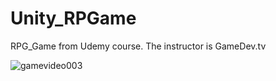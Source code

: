 # Unity_RPGame
 RPG_Game from Udemy course.
The instructor is GameDev.tv



![gamevideo003](https://github.com/Bechoarslan/Unity_RPGame/assets/92801714/74e34bb7-ff05-4c96-92af-857b5ddc9f31)
